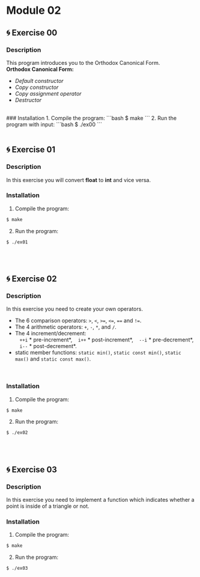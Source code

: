 # Module 02

## 🌀 Exercise 00
### Description
This program introduces you to the Orthodox Canonical Form. <br>
**Orthodox Canonical Form:**
- *Default constructor*
- *Copy constructor*
- *Copy assignment operator*
- *Destructor*
<br>
### Installation
1. Compile the program:
```bash 
$ make 
```
2. Run the program with input:
```bash 
$ ./ex00
```
<br>
<br>

## 🌀 Exercise 01
### Description
In this exercise you will convert **float** to **int** and vice versa.
<br>
### Installation
1. Compile the program:
```bash 
$ make 
```
2. Run the program:
```bash 
$ ./ex01
```
<br>
<br>

## 🌀 Exercise 02
### Description
In this exercise you need to create your own operators.
- The 6 comparison operators: `>`, `<`, `>=`, `<=`, `==` and `!=`.
- The 4 arithmetic operators: `+`, `-`, `*`, and `/`.
- The 4 increment/decrement: <br>
&nbsp;&nbsp; `++i` * pre-increment*,
&nbsp;&nbsp; `i++` * post-increment*, 
&nbsp;&nbsp; `--i` * pre-decrement*,
&nbsp;&nbsp; `i--` * post-decrement*.
- static member functions: `static min()`, `static const min()`, `static max()` and `static const max()`.
<br>

### Installation
1. Compile the program:
```bash 
$ make 
```
2. Run the program:
```bash 
$ ./ex02
```
<br>
<br>

## 🌀 Exercise 03
### Description
In this exercise you need to implement a function which indicates whether a point is inside of a triangle or not.
<br>
### Installation
1. Compile the program:
```bash 
$ make 
```
2. Run the program:
```bash 
$ ./ex03
```
